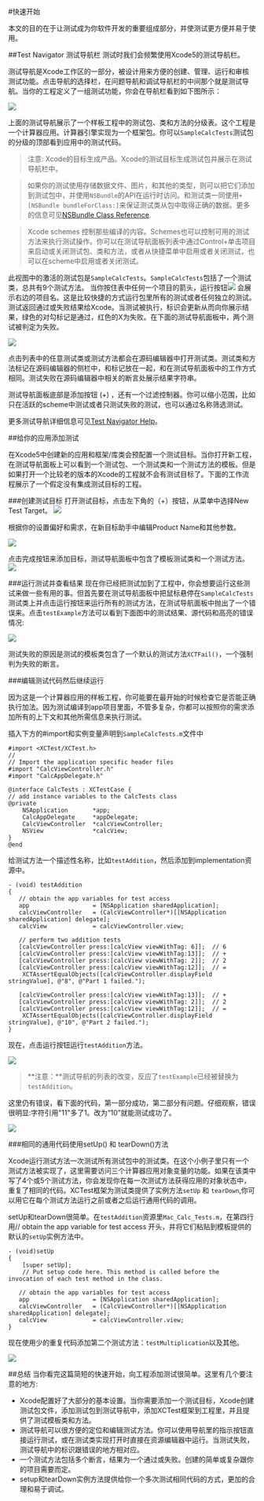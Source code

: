 #快速开始

本文的目的在于让测试成为你软件开发的重要组成部分，并使测试更方便并易于使用。

##Test Navigator 测试导航栏
测试时我们会频繁使用Xcode5的测试导航栏。

测试导航是Xcode工作区的一部分，被设计用来方便的创建、管理、运行和审核测试功能。点击导航的选择栏，在问题导航和调试导航栏的中间那个就是测试导航。当你的工程定义了一组测试功能，你会在导航栏看到如下图所示：

![](https://developer.apple.com/library/mac/documentation/DeveloperTools/Conceptual/testing_with_xcode/art/twx-test_nav-overall_2x.png)

上面的测试导航展示了一个样板工程中的测试包、类和方法的分级表。这个工程是一个计算器应用。计算器引擎实现为一个框架包。你可以`SampleCalcTests`测试包的分级的顶部看到应用中的测试代码。

>注意: Xcode的目标生成产品。Xcode的测试目标生成测试包并展示在测试导航栏中。

>如果你的测试使用存储数据文件、图片，和其他的类型，则可以把它们添加到测试包中，并使用`NSBundle`的API在运行时访问。和测试类一同使用`+[NSBundle bundleForClass:]`来保证测试类从包中取得正确的数据。更多的信息可见[NSBundle Class Reference](https://developer.apple.com/library/mac/documentation/Cocoa/Reference/Foundation/Classes/NSBundle_Class/Reference/Reference.html#//apple_ref/doc/uid/TP40003624).

>Xcode schemes 控制那些编译的内容。Schemes也可以控制可用的测试方法来执行测试操作。你可以在测试导航面板列表中通过Control+单击项目来启动或关闭测试包、类和方法，或者从快捷菜单中启用或者关闭测试，也可以在scheme中启用或者关闭测试。
        
        
     
此视图中的激活的测试包是`SampleCalcTests`。`SampleCalcTests`包括了一个测试类，总共有9个测试方法。
当你按住表中任何一个项目的箭头，运行按钮![](https://developer.apple.com/library/mac/documentation/DeveloperTools/Conceptual/testing_with_xcode/art/twx-test_navigator_run_button_2x.png)
会展示右边的项目名。这是比较快捷的方式运行包里所有的测试或者任何独立的测试。测试返回通过或失败结果给Xcode。当测试被执行，标识会更新从而向你展示结果，绿色的对勾标记是通过，红色的X为失败。在下面的测试导航面板中，两个测试被判定为失败。

![](https://developer.apple.com/library/mac/documentation/DeveloperTools/Conceptual/testing_with_xcode/art/twx-test_nav-indicators_2x.png)  


点击列表中的任意测试类或测试方法都会在源码编辑器中打开测试类。测试类和方法标记在源码编辑器的侧栏中，和标记放在一起，和在测试导航面板中的工作方式相同。测试失败在源码编辑器中相关的断言处展示结果字符串。

测试导航面板底部是添加按钮 (+) ，还有一个过滤控制器。你可以缩小范围，比如只在活跃的scheme中测试或者只测试失败的测试，也可以通过名称筛选测试。

更多测试导航详细信息可见[Test Navigator Help](https://developer.apple.com/library/mac/recipes/xcode_help-test_navigator/_index.html#//apple_ref/doc/uid/TP40013329)。



##给你的应用添加测试

在Xcode5中创建新的应用和框架/库类会预配置一个测试目标。当你打开新工程，在测试导航面板上可以看到一个测试包、一个测试类和一个测试方法的模板。但是如果打开一个比较老的版本的Xcode的工程就不会有测试目标了。下面的工作流程展示了一个假定没有集成测试目标的工程。


###创建测试目标
打开测试目标，点击左下角的（+）按钮，从菜单中选择New Test Target。
![](https://developer.apple.com/library/mac/documentation/DeveloperTools/Conceptual/testing_with_xcode/art/twx-add_testing_01_2x.png)

根据你的设置偏好和需求，在新目标助手中编辑Product Name和其他参数。

![](https://developer.apple.com/library/mac/documentation/DeveloperTools/Conceptual/testing_with_xcode/art/twx-add_testing_02_2x.png)

点击完成按钮来添加目标，测试导航面板中包含了模板测试类和一个测试方法。
![](https://developer.apple.com/library/mac/documentation/DeveloperTools/Conceptual/testing_with_xcode/art/twx-add_testing_03_2x.png)

###运行测试并查看结果
现在你已经把测试加到了工程中，你会想要运行这些测试来做一些有用的事。但首先要在测试导航面板中把鼠标悬停在`SampleCalcTests`测试类上并点击运行按钮来运行所有的测试方法，在测试导航面板中抛出了一个错误来。点击`testExample`方法可以看到下面图中的测试结果、源代码和高亮的错误情况:

![](https://developer.apple.com/library/mac/documentation/DeveloperTools/Conceptual/testing_with_xcode/art/twx-add_testing_04_2x.png)



测试失败的原因是测试的模板类包含了一个默认的测试方法`XCTFail()`，一个强制判为失败的断言。

###编辑测试代码然后继续运行

因为这是一个计算器应用的样板工程，你可能要在最开始的时候检查它是否能正确执行加法。因为测试编译到app项目里面，不管多复杂，你都可以按照你的需求添加所有的上下文和其他所需信息来执行测试。

插入下方的#import和实例变量声明到`SampleCalcTests.m`文件中     



    #import <XCTest/XCTest.h>
    //
    // Import the application specific header files
    #import "CalcViewController.h"
    #import "CalcAppDelegate.h"
 
    @interface CalcTests : XCTestCase {
    // add instance variables to the CalcTests class
    @private
        NSApplication       *app;
        CalcAppDelegate     *appDelegate;
        CalcViewController  *calcViewController;
        NSView              *calcView;
    }
    @end




给测试方法一个描述性名称，比如`testAddition`，然后添加到implementation资源中。





    - (void) testAddition
    {
       // obtain the app variables for test access
       app                  = [NSApplication sharedApplication];
       calcViewController   = (CalcViewController*)[[NSApplication sharedApplication] delegate];
       calcView             = calcViewController.view;
 
       // perform two addition tests
       [calcViewController press:[calcView viewWithTag: 6]];  // 6
       [calcViewController press:[calcView viewWithTag:13]];  // +
       [calcViewController press:[calcView viewWithTag: 2]];  // 2
       [calcViewController press:[calcView viewWithTag:12]];  // =
        XCTAssertEqualObjects([calcViewController.displayField stringValue], @"8", @"Part 1 failed.");
 
       [calcViewController press:[calcView viewWithTag:13]];  // +
       [calcViewController press:[calcView viewWithTag: 2]];  // 2
       [calcViewController press:[calcView viewWithTag:12]];  // =
        XCTAssertEqualObjects([calcViewController.displayField stringValue], @"10", @"Part 2 failed.");
    }





现在，点击运行按钮运行`testAddition`方法。

![](https://developer.apple.com/library/mac/documentation/DeveloperTools/Conceptual/testing_with_xcode/art/twx-add_testing_05_2x.png)

>**注意：**测试导航的列表的改变，反应了`testExample`已经被替换为`testAddition`。

这里仍有错误，看下面的代码，第一部分成功，第二部分有问题。仔细观察，错误很明显:字符引用"11"多了1。改为“10”就能测试成功了。


![](https://developer.apple.com/library/mac/documentation/DeveloperTools/Conceptual/testing_with_xcode/art/twx-add_testing_06_2x.png)



###相同的通用代码使用setUp() 和 tearDown()方法

Xcode运行测试方法一次测试所有测试包中的测试类。在这个小例子里只有一个测试方法被实现了，这里需要访问三个计算器应用对象变量的功能。如果在该类中写了4个或5个测试方法，你会发现你在每一次测试方法获得应用的对象状态中，重复了相同的代码。XCTest框架为测试类提供了实例方法`setUp` 和 `tearDown`,你可以用它在每个测试方法运行之前或者之后运行通用代码的调用。


setUp和tearDown很简单。在`testAddition`资源里`Mac_Calc_Tests.m`，在第四行用// obtain the app variable for test access 开头，并将它们粘贴到模板提供的默认的`setUp`实例方法中。

    - (void)setUp
    {
        [super setUp];
        // Put setup code here. This method is called before the invocation of each test method in the class.
 
       // obtain the app variables for test access
       app                  = [NSApplication sharedApplication];
       calcViewController   = (CalcViewController*)[[NSApplication sharedApplication] delegate];
       calcView             = calcViewController.view;
    }

现在使用少的重复代码添加第二个测试方法：`testMultiplication`以及其他。

![](https://developer.apple.com/library/mac/documentation/DeveloperTools/Conceptual/testing_with_xcode/art/twx-add_testing_07_2x.png)


##总结
当你看完这篇简短的快速开始，向工程添加测试很简单。这里有几个要注意的地方:

*  Xcode配置好了大部分的基本设置。当你需要添加一个测试目标，Xcode创建测试包文件，添加测试包到测试导航中，添加XCTest框架到工程里，并且提供了测试模板类和方法。
*  测试导航可以很方便的定位和编辑测试方法。你可以使用导航里的指示按钮直接运行测试，或在测试类实现打开时直接在资源编辑器中运行。当测试失败，测试导航中的标识跟错误的地方相对应。
*  一个测试方法包括多个断言，结果为一个通过或失败。创建的简单或复杂跟你的项目需要而定。
*  setup和tearDown实例方法提供给你一个多次测试相同代码的方式，更加的合理和易于调试。
























